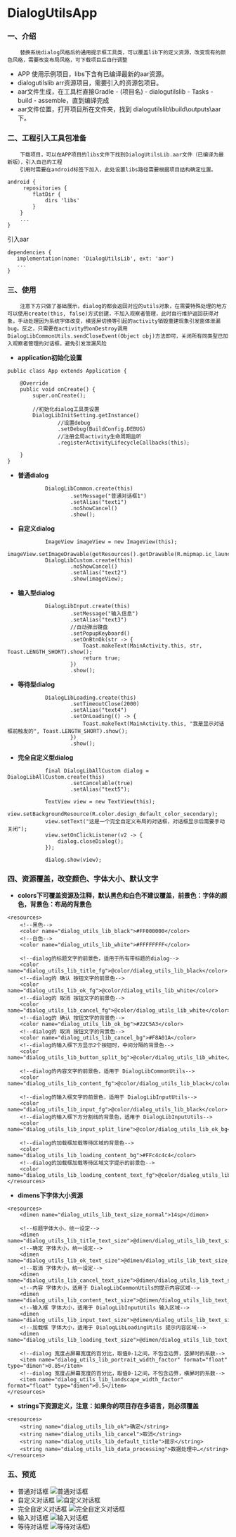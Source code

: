 # DialogUtilsApp

### 一、介绍
        替换系统dialog风格后的通用提示框工具类，可以覆盖lib下的定义资源，改变现有的颜色风格，需要改变布局风格，可下载项目后自行调整
- APP 使用示例项目，libs下含有已编译最新的aar资源。
- dialogutilslib arr资源项目，需要引入的资源包项目。
- aar文件生成，在工具栏直接Gradle - (项目名) - dialogutilslib - Tasks - build - assemble，直到编译完成
- aar文件位置，打开项目所在文件夹，找到 dialogutilslib\build\outputs\aar 下。

### 二、工程引入工具包准备
        下载项目，可以在APP项目的libs文件下找到DialogUtilsLib.aar文件（已编译为最新版），引入自己的工程
        引用时需要在android标签下加入，此处设置libs路径需要根据项目结构确定位置。

```
android {
     repositories {
        flatDir {
            dirs 'libs'
        }
    }
    ...
}
```
引入aar

```
dependencies {
   implementation(name: 'DialogUtilsLib', ext: 'aar')
   ...
}
```
### 三、使用

        注意下方只做了基础展示，dialog的都会返回对应的utils对象，在需要特殊处理的地方可以使用create(this, false)方式创建，不加入观察者管理，此时自行维护返回获得对象，手动处理因为系统字体改变，横竖屏切换等引起的activity销毁重建现象引发窗体泄漏bug。反之，只需要在activity的onDestroy调用DialogLibCommonUtils.sendCloseEvent(Object obj)方法即可，关闭所有同类型已加入观察者管理的对话框，避免引发泄漏风险

-  **application初始化设置** 

```
public class App extends Application {

    @Override
    public void onCreate() {
        super.onCreate();

        //初始化dialog工具类设置
        DialogLibInitSetting.getInstance()
                //设置debug
                .setDebug(BuildConfig.DEBUG)
                //注册全局activity生命周期监听
                .registerActivityLifecycleCallbacks(this);

    }
}
```


-  **普通dialog** 

```
            DialogLibCommon.create(this)
                    .setMessage("普通对话框1")
                    .setAlias("text1")
                    .noShowCancel()
                    .show();
```

-  **自定义dialog** 

```
            ImageView imageView = new ImageView(this);
            imageView.setImageDrawable(getResources().getDrawable(R.mipmap.ic_launcher));
            DialogLibCustom.create(this)
                    .noShowCancel()
                    .setAlias("text2")
                    .show(imageView);
```

-  **输入型dialog** 

```
            DialogLibInput.create(this)
                    .setMessage("输入信息")
                    .setAlias("text3")
                    //自动弹出键盘
                    .setPopupKeyboard()
                    .setOnBtnOk(str -> {
                        Toast.makeText(MainActivity.this, str, Toast.LENGTH_SHORT).show();
                        return true;
                    })
                    .show();
```

-  **等待型dialog** 

```
            DialogLibLoading.create(this)
                    .setTimeoutClose(2000)
                    .setAlias("text4")
                    .setOnLoading(() -> {
                        Toast.makeText(MainActivity.this, "我是显示对话框前触发的", Toast.LENGTH_SHORT).show();
                    })
                    .show();
```

-  **完全自定义型dialog** 
```
            final DialogLibAllCustom dialog = DialogLibAllCustom.create(this)
                    .setCancelable(true)
                    .setAlias("text5");

            TextView view = new TextView(this);
            view.setBackgroundResource(R.color.design_default_color_secondary);
            view.setText("这是一个完全自定义布局的对话框，对话框显示后需要手动关闭");
            view.setOnClickListener(v2 -> {
                dialog.closeDialog();
            });

            dialog.show(view);
```

### 四、资源覆盖，改变颜色、字体大小、默认文字
 
- **colors下可覆盖资源及注释，默认黑色和白色不建议覆盖，前景色：字体的颜色，背景色：布局的背景色** 

```
<resources>
    <!--黑色-->
    <color name="dialog_utils_lib_black">#FF000000</color>
    <!--白色-->
    <color name="dialog_utils_lib_white">#FFFFFFFF</color>

    <!--dialog的标题文字的前景色，适用于所有带标题的dialog-->
    <color name="dialog_utils_lib_title_fg">@color/dialog_utils_lib_black</color>
    <!--dialog的 确认 按钮文字的前景色-->
    <color name="dialog_utils_lib_ok_fg">@color/dialog_utils_lib_white</color>
    <!--dialog的 取消 按钮文字的前景色-->
    <color name="dialog_utils_lib_cancel_fg">@color/dialog_utils_lib_white</color>
    <!--dialog的 确认 按钮文字的背景色-->
    <color name="dialog_utils_lib_ok_bg">#22C5A3</color>
    <!--dialog的 取消 按钮文字的背景色-->
    <color name="dialog_utils_lib_cancel_bg">#F8A01A</color>
    <!--dialog的输入框下方显示2个按钮时，中间分隔的背景色-->
    <color name="dialog_utils_lib_button_split_bg">@color/dialog_utils_lib_white</color>

    <!--dialog的内容文字的前景色，适用于 DialogLibCommonUtils-->
    <color name="dialog_utils_lib_content_fg">@color/dialog_utils_lib_black</color>

    <!--dialog的输入框文字的前景色，适用于 DialogLibInputUtils-->
    <color name="dialog_utils_lib_input_fg">@color/dialog_utils_lib_black</color>
    <!--dialog的输入框下方分割线的背景色，适用于 DialogLibInputUtils-->
    <color name="dialog_utils_lib_input_split_line">@color/dialog_utils_lib_ok_bg</color>

    <!--dialog的加载框加载等待区域的背景色-->
    <color name="dialog_utils_lib_loading_content_bg">#FFc4c4c4</color>
    <!--dialog的加载框加载等待区域文字提示的前景色-->
    <color name="dialog_utils_lib_loading_content_text_fg">@color/dialog_utils_lib_white</color>
</resources>
```
-  **dimens下字体大小资源** 

```
<resources>
    <dimen name="dialog_utils_lib_text_size_normal">14sp</dimen>

    <!--标题字体大小，统一设定-->
    <dimen name="dialog_utils_lib_title_text_size">@dimen/dialog_utils_lib_text_size_normal</dimen>
    <!--确定 字体大小，统一设定-->
    <dimen name="dialog_utils_lib_ok_text_size">@dimen/dialog_utils_lib_text_size_normal</dimen>
    <!--取消 字体大小，统一设定-->
    <dimen name="dialog_utils_lib_cancel_text_size">@dimen/dialog_utils_lib_text_size_normal</dimen>
    <!--内容 字体大小，适用于 DialogLibCommonUtils的提示内容区域-->
    <dimen name="dialog_utils_lib_content_text_size">@dimen/dialog_utils_lib_text_size_normal</dimen>
    <!--输入框 字体大小，适用于 DialogLibInputUtils 输入区域-->
    <dimen name="dialog_utils_lib_input_text_size">@dimen/dialog_utils_lib_text_size_normal</dimen>
    <!--加载框 字体大小，适用于 DialogLibLoadingUtils 提示内容区域-->
    <dimen name="dialog_utils_lib_loading_text_size">@dimen/dialog_utils_lib_text_size_normal</dimen>

    <!--dialog 宽度占屏幕宽度的百分比，取值0-1之间，不包含边界，竖屏时的系数-->
    <item name="dialog_utils_lib_portrait_width_factor" format="float" type="dimen">0.85</item>
    <!--dialog 宽度占屏幕宽度的百分比，取值0-1之间，不包含边界，横屏时的系数-->
    <item name="dialog_utils_lib_landscape_width_factor" format="float" type="dimen">0.5</item>
</resources>
```
- **strings下资源定义，注意：如果你的项目存在多语言，则必须覆盖** 

```
<resources>
    <string name="dialog_utils_lib_ok">确定</string>
    <string name="dialog_utils_lib_cancel">取消</string>
    <string name="dialog_utils_lib_default_title">提示</string>
    <string name="dialog_utils_lib_data_processing">数据处理中…</string>
</resources>
```

### 五、预览
- 普通对话框
![普通对话框](https://images.gitee.com/uploads/images/2021/0421/154236_fa7889fe_1021361.png "1.png")
- 自定义对话框
![自定义对话框](https://images.gitee.com/uploads/images/2021/0421/154252_0da16cb5_1021361.png "2.png")
- 完全自定义对话框
![完全自定义对话框](https://images.gitee.com/uploads/images/2021/0421/154300_1d122592_1021361.png "3.png")
- 输入对话框
![输入对话框](https://images.gitee.com/uploads/images/2021/0421/154309_67c5cf0f_1021361.png "4.png")
- 等待对话框
![等待对话框](https://images.gitee.com/uploads/images/2021/0421/154318_cb3811ea_1021361.png "5.png"))

